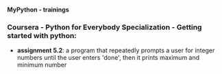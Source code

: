 #### MyPython - trainings

### Coursera - Python for Everybody Specialization - Getting started with python:

- **assignment 5.2**: a program that repeatedly prompts a user for integer numbers until the user enters 'done', then it prints maximum and minimum number

```course was finished 06.06.2022
